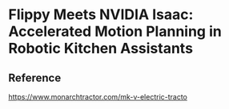 # Flippy Meets NVIDIA Isaac: Accelerated Motion Planning in Robotic Kitchen Assistants

## Reference

https://www.monarchtractor.com/mk-v-electric-tracto
